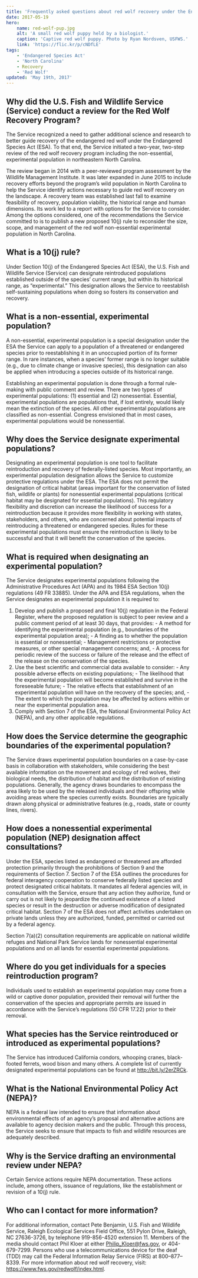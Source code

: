 ```yaml
---
title: 'Frequently asked questions about red wolf recovery under the Endangered Species Act May 2017'
date: 2017-05-19
hero:
    name: red-wolf-pup.jpg
    alt: 'A small red wolf puppy held by a biologist.'
    caption: 'Captive red wolf puppy. Photo by Ryan Nordsven, USFWS.'
    link: 'https://flic.kr/p/cNDfLE'
tags:
    - 'Endangered Species Act'
    - 'North Carolina'
    - Recovery
    - 'Red Wolf'
updated: 'May 19th, 2017'
---
```


## Why did the U.S. Fish and Wildlife Service (Service) conduct a review for the Red Wolf Recovery Program?

The Service recognized a need to gather additional science and research to better guide recovery of the endangered red wolf under the Endangered Species Act (ESA). To that end, the Service initiated a two-year, two-step review of the red wolf recovery program including the non-essential, experimental population in northeastern North Carolina. 

The review began in 2014 with a peer-reviewed program assessment by the Wildlife Management Institute. It was later expanded in June 2015 to include recovery efforts beyond the program’s wild population in North Carolina to help the Service identify actions necessary to guide red wolf recovery on the landscape. A recovery team was established last fall to examine feasibility of recovery, population viability, the historical range and human dimensions. Its work led to a report with options for the Service to consider. Among the options considered, one of the recommendations the Service committed to is to publish a new proposed 10(j) rule to reconsider the size, scope, and management of the red wolf non-essential experimental population in North Carolina.

## What is a 10(j) rule?

Under Section 10(j) of the Endangered Species Act (ESA), the U.S. Fish and Wildlife Service (Service) can designate reintroduced populations established outside of the species’ current range, but within its historical range, as “experimental.” This designation allows the Service to reestablish self-sustaining populations when doing so fosters its conservation and recovery.

## What is a non-essential, experimental population?

A non-essential, experimental population is a special designation under the ESA the Service can apply to a population of a threatened or endangered species prior to reestablishing it in an unoccupied portion of its former range. In rare instances, when a species’ former range is no longer suitable (e.g., due to climate change or invasive species), this designation can also be applied when introducing a species outside of its historical range.

Establishing an experimental population is done through a formal rule-making with public comment and review. There are two types of experimental populations: (1) essential and (2) nonessential. Essential, experimental populations are populations that, if lost entirely, would likely mean the extinction of the species. All other experimental populations are classified as non-essential. Congress envisioned that in most cases, experimental populations would be nonessential.

## Why does the Service designate experimental populations?

Designating an experimental population is one tool to facilitate reintroduction and recovery of federally-listed species. Most importantly, an experimental population designation allows the Service to customize protective regulations under the ESA. The ESA does not permit the designation of critical habitat (areas important for the conservation of listed fish, wildlife or plants) for nonessential experimental populations (critical habitat may be designated for essential populations). This regulatory flexibility and discretion can increase the likelihood of success for a reintroduction because it provides more flexibility in working with states, stakeholders, and others, who are concerned about potential impacts of reintroducing a threatened or endangered species. Rules for these experimental populations must ensure the reintroduction is likely to be successful and that it will benefit the conservation of the species.

## What is required when designating an experimental population?

The Service designates experimental populations following the Administrative Procedures Act (APA) and its 1984 ESA Section 10(j) regulations (49 FR 33885). Under the APA and ESA regulations, when the Service designates an experimental population it is required to:

  1) Develop and publish a proposed and final 10(j) regulation in the Federal Register, where the proposed regulation is subject to peer review and a public comment period of at least 30 days, that provides:
    - A method for identifying the experimental population (e.g., boundaries of the experimental population area);
    - A finding as to whether the population is essential or nonessential;
    - Management restrictions or protective measures, or other special management concerns; and,
    - A process for periodic review of the success or failure of the release and the effect of the release on the conservation of the species.
  2) Use the best scientific and commercial data available to consider:
    - Any possible adverse effects on existing populations; 
    - The likelihood that the experimental population will become established and survive in the foreseeable future;
    - The relative effects that establishment of an experimental population will have on the recovery of the species; and,
    - The extent to which the population may be affected by actions within or near the experimental population area.
  3) Comply with Section 7 of the ESA, the National Environmental Policy Act (NEPA), and any other applicable regulations.

## How does the Service determine the geographic boundaries of the experimental population?

The Service draws experimental population boundaries on a case-by-case basis in collaboration with stakeholders, while considering the best available information on the movement and ecology of red wolves, their biological needs, the distribution of habitat and the distribution of existing populations. Generally, the agency draws boundaries to encompass the area likely to be used by the released individuals and their offspring while avoiding areas where the species currently exists. Boundaries are typically drawn along physical or administrative features (e.g., roads, state or county lines, rivers).
 
## How does a nonessential experimental population (NEP) designation affect consultations?

Under the ESA, species listed as endangered or threatened are afforded protection primarily through the prohibitions of Section 9 and the requirements of Section 7. Section 7 of the ESA outlines the procedures for federal interagency cooperation to conserve federally listed species and protect designated critical habitats. It mandates all federal agencies will, in consultation with the Service, ensure that any action they authorize, fund or carry out is not likely to jeopardize the continued existence of a listed species or result in the destruction or adverse modification of designated critical habitat. Section 7 of the ESA does not affect activities undertaken on private lands unless they are authorized, funded, permitted or carried out by a federal agency.

Section 7(a)(2) consultation requirements are applicable on national wildlife refuges and National Park Service lands for nonessential experimental populations and on all lands for essential experimental populations.

## Where do you get individuals for a species reintroduction program?

Individuals used to establish an experimental population may come from a wild or captive donor population, provided their removal will further the conservation of the species and appropriate permits are issued in accordance with the Service’s regulations (50 CFR 17.22) prior to their removal.

## What species has the Service reintroduced or introduced as experimental populations?

The Service has introduced California condors, whooping cranes, black-footed ferrets, wood bison and many others. A complete list of currently designated experimental populations can be found at http://bit.ly/2erZRCk.

## What is the National Environmental Policy Act (NEPA)?

NEPA is a federal law intended to ensure that information about environmental effects of an agency’s proposal and alternative actions are available to agency decision makers and the public. Through this process, the Service seeks to ensure that impacts to fish and wildlife resources are adequately described.

## Why is the Service drafting an environmental review under NEPA?

Certain Service actions require NEPA documentation. These actions include, among others, issuance of regulations, like the establishment or revision of a 10(j) rule. 

## Who can I contact for more information?

For additional information, contact Pete Benjamin, U.S. Fish and Wildlife Service, Raleigh Ecological Services Field Office, 551 Pylon Drive, Raleigh, NC 27636-3726, by telephone 919-856-4520 extension 11. Members of the media should contact Phil Kloer at either Philip_Kloer@fws.gov, or 404-679-7299. Persons who use a telecommunications device for the deaf (TDD) may call the Federal Information Relay Service (FIRS) at 800–877–8339. For more information about red wolf recovery, visit: https://www.fws.gov/redwolf/index.html.
